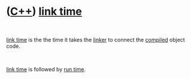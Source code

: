 



 

 

 

 

 

([C++](Cpp.htm)) [link time](CppLinkTime.htm)
=============================================

 

[link time](CppLinkTime.htm) is the the time it takes the
[linker](CppLinker.htm) to connect the [compiled](CppCompile.htm) object
code.

 

[link time](CppLinkTime.htm) is followed by [run time](CppRunTime.htm).

 

 

 

 

 





 



